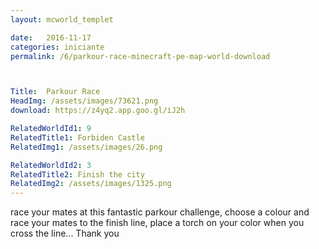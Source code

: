 ```yaml
---
layout: mcworld_templet

date:   2016-11-17
categories: iniciante
permalink: /6/parkour-race-minecraft-pe-map-world-download



Title:  Parkour Race
HeadImg: /assets/images/73621.png
download: https://z4yq2.app.goo.gl/iJ2h

RelatedWorldId1: 9
RelatedTitle1: Forbiden Castle
RelatedImg1: /assets/images/26.png

RelatedWorldId2: 3
RelatedTitle2: Finish the city
RelatedImg2: /assets/images/1325.png
---
```

race your mates at this fantastic parkour challenge, choose a colour and race your mates to the finish line, place a torch on your color when you cross the line... Thank you
